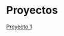 # Proyectos

<a href="https://github.com/melinaariana/Proyectos/tree/gh-pages/Proyecto1"> Proyecto 1 </a>
